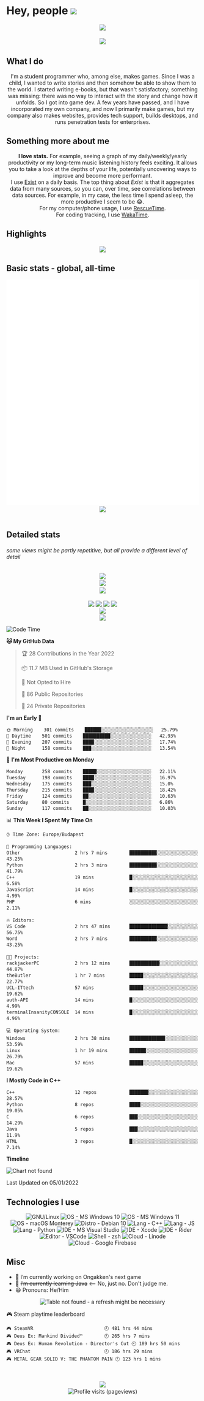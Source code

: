 # Hey, people <img src="https://github.com/simonSlamka/simonSlamka/blob/834880a865bb9b629ecbd092282f6ec3f9afb45d/v.gif" width="80px">

<!--
<p align="center">
    <a>
        <img src="https://user-images.githubusercontent.com/51794014/126156784-01d29993-1b3b-44ba-93f1-b28e56e9ac73.jpg"/>
    </a>
</p>
-->

<p align="center">
    <a>
        <img src="https://raw.githubusercontent.com/simonSlamka/simonSlamka/main/metrics.classic.svg"/>
    </a>
    <br/>
   <!-- <a>
       <img align="center" src="https://raw.githubusercontent.com/simonSlamka/simonSlamka/main/metrics.plugin.languages.details.svg"/>
    </a>
    <br/> -->
  <!--  <a>
        <img src="https://raw.githubusercontent.com/simonSlamka/simonSlamka/main/metrics.plugin.support.svg"/>
    </a> -->
    <br/>
    <a>
        <img src="https://raw.githubusercontent.com/simonSlamka/simonSlamka/main/metrics.plugin.people.svg"/>
    </a>
</p>

## What I do
<p align="center">
I'm a student programmer who, among else, makes games. Since I was a child, I wanted to write stories and then somehow be able to show them to the world. I started writing e-books, but that wasn't satisfactory; something was missing: there was no way to interact with the story and change how it unfolds. So I got into game dev. A few years have passed, and I have incorporated my own company, and now I primarily make games, but my company also makes websites, provides tech support, builds desktops, and runs penetration tests for enterprises.
</p>

## Something more about me
<p align="center">
<b>I love stats.</b> For example, seeing a graph of my daily/weekly/yearly productivity or my long-term music listening history feels exciting. It allows you to take a look at the depths of your life, potentially uncovering ways to improve and become more performant.
<br/>I use <a href="exist.io">Exist</a> on a daily basis. The top thing about <i>Exist</i> is that it aggregates data from many sources, so you can, over time, see correlations between data sources. For example, in my case, the less time I spend asleep, the more productive I seem to be 😂.
<br/>For my computer/phone usage, I use <a href="rescuetime.com">RescueTime</a>.
<br/>For coding tracking, I use <a href="wakatime.com/simonSlamka">WakaTime</a>.
</p>

## Highlights
<p align="center">
    <a>
        <img align="center" src="https://raw.githubusercontent.com/simonSlamka/simonSlamka/main/metrics.plugin.achievements.svg"/>
    </a>
</p>

## Basic stats - global, all-time
<p align="center">
    <a>
        <img align="center" src="https://github.com/simonSlamka/simonSlamka/blob/output/generated/overview.svg"/>
    </a>
    </br>
    <a href="https://wakatime.com/@simonSlamka">
        <img align="center" src="https://github.com/simonSlamka/simonSlamka/blob/output/generated/languages.svg"/>
    </a>
    <br/>
    <a>
        <img align="center" src="http://github-readme-streak-stats.herokuapp.com?user=simonSlamka&theme=tokyonight_duo&hide_border=true"/>
    </a>
    <br/>
    <br/>
    
## Detailed stats
###### some views might be partly repetitive, but all provide a different level of detail

<p align="center">
   <a>
       <img align="center" src="https://raw.githubusercontent.com/simonSlamka/simonSlamka/main/metrics.plugin.wakatime.svg"/>
   </a>
   <br/>
   <a>
       <img align="center" src="https://raw.githubusercontent.com/simonSlamka/simonSlamka/main/metrics.plugin.projects.svg"/>
   </a>
   <br/>
   <a>
       <img align="center" src="https://raw.githubusercontent.com/simonSlamka/simonSlamka/main/metrics.plugin.habits.svg"/>
   </a>
   <br/>
   <br/>
   <a>
       <img align="center" src="https://raw.githubusercontent.com/simonSlamka/simonSlamka/main/metrics.plugin.followup.svg"/>
   </a>
   <a>
       <img align="center" src="https://raw.githubusercontent.com/simonSlamka/simonSlamka/main/metrics.plugin.followup.user.svg"/>
   </a>
   <a>
       <img align="center" src="https://raw.githubusercontent.com/simonSlamka/simonSlamka/main/metrics.plugin.isocalendar.fullyear.svg"/>
   </a>
   <a>
       <img align="center" src="https://raw.githubusercontent.com/simonSlamka/simonSlamka/main/metrics.plugin.activity.svg"/>
   </a>
   <br/>
   <a>
       <img align="center" src="https://raw.githubusercontent.com/simonSlamka/simonSlamka/main/metrics.plugin.stars.svg"/>
   </a>
   <br/>
   <a>
       <img align="center" src="https://raw.githubusercontent.com/simonSlamka/simonSlamka/main/metrics.plugin.gists.svg"/>
   </a>
</p>

<!--START_SECTION:waka-->
![Code Time](http://img.shields.io/badge/Code%20Time-266%20hrs%2053%20mins-blue)

**🐱 My GitHub Data** 

> 🏆 28 Contributions in the Year 2022
 > 
> 📦 11.7 MB Used in GitHub's Storage 
 > 
> 🚫 Not Opted to Hire
 > 
> 📜 86 Public Repositories 
 > 
> 🔑 24 Private Repositories  
 > 
**I'm an Early 🐤** 

```text
🌞 Morning    301 commits    ██████░░░░░░░░░░░░░░░░░░░   25.79% 
🌆 Daytime    501 commits    ██████████░░░░░░░░░░░░░░░   42.93% 
🌃 Evening    207 commits    ████░░░░░░░░░░░░░░░░░░░░░   17.74% 
🌙 Night      158 commits    ███░░░░░░░░░░░░░░░░░░░░░░   13.54%

```
📅 **I'm Most Productive on Monday** 

```text
Monday       258 commits    █████░░░░░░░░░░░░░░░░░░░░   22.11% 
Tuesday      198 commits    ████░░░░░░░░░░░░░░░░░░░░░   16.97% 
Wednesday    175 commits    ███░░░░░░░░░░░░░░░░░░░░░░   15.0% 
Thursday     215 commits    ████░░░░░░░░░░░░░░░░░░░░░   18.42% 
Friday       124 commits    ██░░░░░░░░░░░░░░░░░░░░░░░   10.63% 
Saturday     80 commits     █░░░░░░░░░░░░░░░░░░░░░░░░   6.86% 
Sunday       117 commits    ██░░░░░░░░░░░░░░░░░░░░░░░   10.03%

```


📊 **This Week I Spent My Time On** 

```text
⌚︎ Time Zone: Europe/Budapest

💬 Programming Languages: 
Other                    2 hrs 7 mins        ██████████░░░░░░░░░░░░░░░   43.25% 
Python                   2 hrs 3 mins        ██████████░░░░░░░░░░░░░░░   41.79% 
C++                      19 mins             █░░░░░░░░░░░░░░░░░░░░░░░░   6.58% 
JavaScript               14 mins             █░░░░░░░░░░░░░░░░░░░░░░░░   4.99% 
PHP                      6 mins              ░░░░░░░░░░░░░░░░░░░░░░░░░   2.11%

🔥 Editors: 
VS Code                  2 hrs 47 mins       ██████████████░░░░░░░░░░░   56.75% 
Word                     2 hrs 7 mins        ██████████░░░░░░░░░░░░░░░   43.25%

🐱‍💻 Projects: 
rackjackerPC             2 hrs 12 mins       ███████████░░░░░░░░░░░░░░   44.87% 
theButler                1 hr 7 mins         █████░░░░░░░░░░░░░░░░░░░░   22.77% 
UCL-ITtech               57 mins             █████░░░░░░░░░░░░░░░░░░░░   19.62% 
auth-API                 14 mins             █░░░░░░░░░░░░░░░░░░░░░░░░   4.99% 
terminalInsanityCONSOLE  14 mins             █░░░░░░░░░░░░░░░░░░░░░░░░   4.96%

💻 Operating System: 
Windows                  2 hrs 38 mins       █████████████░░░░░░░░░░░░   53.59% 
Linux                    1 hr 19 mins        ██████░░░░░░░░░░░░░░░░░░░   26.79% 
Mac                      57 mins             █████░░░░░░░░░░░░░░░░░░░░   19.62%

```

**I Mostly Code in C++** 

```text
C++                      12 repos            ███████░░░░░░░░░░░░░░░░░░   28.57% 
Python                   8 repos             ████░░░░░░░░░░░░░░░░░░░░░   19.05% 
C                        6 repos             ███░░░░░░░░░░░░░░░░░░░░░░   14.29% 
Java                     5 repos             ███░░░░░░░░░░░░░░░░░░░░░░   11.9% 
HTML                     3 repos             █░░░░░░░░░░░░░░░░░░░░░░░░   7.14%

```


**Timeline**

![Chart not found](https://raw.githubusercontent.com/simonSlamka/simonSlamka/main/charts/bar_graph.png) 


 Last Updated on 05/01/2022
<!--END_SECTION:waka-->

</p>

## Technologies I use
<p align="center">
  <a>
    <img src="https://img.shields.io/badge/OS-GNU%2FLinux-informational?style=flat&color=0000ff" alt="GNU/Linux"/>
  </a>
  <a>
    <img src="https://img.shields.io/badge/OS-Microsoft%20Windows%2010%20amd64-informational?style=flat&color=0000ff" alt="OS - MS Windows 10"/>
  </a>
  <a>
    <img src="https://img.shields.io/badge/OS-Microsoft%20Windows%2011%20arm64-informational?style=flat&color=0000ff" alt="OS - MS Windows 11"/>
  </a>
  <a>
    <img src="https://img.shields.io/badge/OS-macOS%20Monterey-informational?style=flat&color=0000ff" alt="OS - macOS Monterey"/>
  </a>
  <a>
    <img src="https://img.shields.io/badge/Distro-Debian%2010-informational?style=flat&color=0000ff" alt="Distro - Debian 10"/>
  </a>
  <a>
    <img src="https://img.shields.io/badge/Lang-C++-informational?style=flat&color=0000ff" alt="Lang - C++"/>
  </a>
  <a>
    <img src="https://img.shields.io/badge/Lang-JS-informational?style=flat&color=0000ff" alt="Lang - JS"/>
  </a>
  <a>
    <img src="https://img.shields.io/badge/Lang-Python-informational?style=flat&color=0000ff" alt="Lang - Python"/>
  </a>
  <a>
    <img src="https://img.shields.io/badge/IDE-Microsoft%20Visual%20Studio-informational?style=flat&color=0000ff" alt="IDE - MS Visual Studio"/>
  </a>
  <a>
    <img src="https://img.shields.io/badge/IDE-Xcode-informational?style=flat&color=0000ff" alt="IDE - Xcode"/>
  </a>
  <a>
    <img src="https://img.shields.io/badge/IDE-JetBrains%20Rider-informational?style=flat&color=0000ff" alt="IDE - Rider"/>
  </a>
  <a>
    <img src="https://img.shields.io/badge/Editor-VSCode-informational?style=flat&color=0000ff" alt="Editor - VSCode"/>
  </a>
  <a>
    <img src="https://img.shields.io/badge/Shell-zsh-informational?style=flat&color=0000ff" alt="Shell - zsh"/>
  </a>
  <a>
    <img src="https://img.shields.io/badge/Cloud-Linode-informational?style=flat&color=0000ff" alt="Cloud - Linode"/>
  </a>
  <a>
    <img src="https://img.shields.io/badge/Cloud-Google%20Firebase-informational?style=flat&color=0000ff" alt="Cloud - Google Firebase"/>
  </a>
</p>

## Misc
<p align="center">
    <ul>
        <li>🔭 I’m currently working on Ongakken's next game</li>
        <li>🌱 <s>I’m currently learning Java</s> <-- No, just no. Don't judge me.</li>
        <li>😄 Pronouns: He/Him</li>
    </ul>
</p>
            
<p align="center">
    <a>
        <img align="cetner" src="https://lastfm-recently-played.vercel.app/api?user=simtoon1011&width=500&count=10" alt="Table not found - a refresh might be necessary"/>
    </a>
</p>
        
  <!-- steam-box start -->
🎮 Steam playtime leaderboard
```text
🎮 SteamVR                          🕘 481 hrs 44 mins
🎮 Deus Ex: Mankind Divided™        🕘 265 hrs 7 mins
🎮 Deus Ex: Human Revolution - Director's Cut 🕘 189 hrs 50 mins
🎮 VRChat                           🕘 186 hrs 29 mins
🎮 METAL GEAR SOLID V: THE PHANTOM PAIN 🕘 123 hrs 1 mins
```
<!-- Powered by https://github.com/YouEclipse/steam-box . -->
<!-- steam-box end -->
  </br>
  
<p align="center">
  <a>
    <img align="center" src="https://raw.githubusercontent.com/simonSlamka/simonSlamka/main/metrics.plugin.anilist.full.svg"/>
  </a>
  <br/>
  <a>
    <img align="center" src="https://komarev.com/ghpvc/?username=simonSlamka" alt="Profile visits (pageviews)"/>
  </a>
</p>
